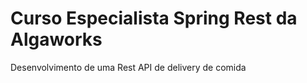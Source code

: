# Curso Especialista Spring Rest da Algaworks
Desenvolvimento de uma Rest API de delivery de comida
